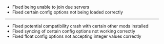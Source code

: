 - Fixed being unable to join due servers
- Fixed certain config options not being loaded correctly

-----

- Fixed potential compatibility crash with certain other mods installed
- Fixed syncing of certain config options not working correctly
- Fixed float config options not accepting integer values correctly